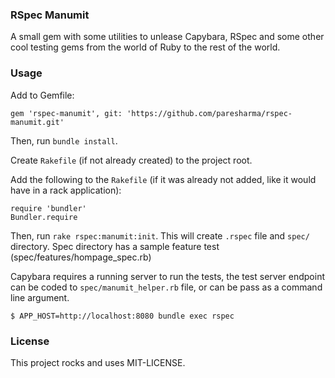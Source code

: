 ### RSpec Manumit

A small gem with some utilities to unlease Capybara, RSpec and some other cool
testing gems from the world of Ruby to the rest of the world.

### Usage

Add to Gemfile:
```
gem 'rspec-manumit', git: 'https://github.com/paresharma/rspec-manumit.git'
```

Then, run `bundle install`.

Create `Rakefile` (if not already created) to the project root.

Add the following to the `Rakefile` (if it was already not added, like it would have in a rack application):
```
require 'bundler'
Bundler.require
```

Then, run `rake rspec:manumit:init`. This will create `.rspec` file and `spec/` directory.
Spec directory has a sample feature test (spec/features/hompage_spec.rb)

Capybara requires a running server to run the tests, the test server endpoint can be coded to `spec/manumit_helper.rb` file, or can be pass as a command line argument.
```
$ APP_HOST=http://localhost:8080 bundle exec rspec
```

### License

This project rocks and uses MIT-LICENSE.
